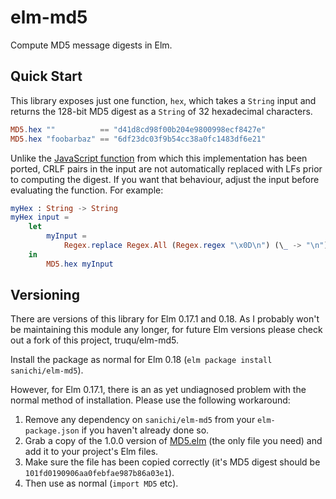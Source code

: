 # elm-md5

Compute MD5 message digests in Elm.

## Quick Start

This library exposes just one function, `hex`, which takes a `String` input and returns the 128-bit MD5
digest as a `String` of 32 hexadecimal characters.

```elm
MD5.hex ""          == "d41d8cd98f00b204e9800998ecf8427e"
MD5.hex "foobarbaz" == "6df23dc03f9b54cc38a0fc1483df6e21"
```

Unlike the [JavaScript function](https://css-tricks.com/snippets/javascript/javascript-md5/) from which this
implementation has been ported, CRLF pairs in the input are not automatically replaced with LFs prior to computing
the digest. If you want that behaviour, adjust the input before evaluating the function. For example:

```elm
myHex : String -> String
myHex input =
    let
        myInput =
            Regex.replace Regex.All (Regex.regex "\x0D\n") (\_ -> "\n") input
    in
        MD5.hex myInput
```

## Versioning

There are versions of this library for Elm 0.17.1 and 0.18. As I probably won't be maintaining this module any longer, for future Elm versions please check out a fork of this project, truqu/elm-md5.

Install the package as normal for Elm 0.18 (`elm package install sanichi/elm-md5`).

However, for Elm 0.17.1, there is an as yet undiagnosed problem with the normal method of installation.
Please use the following workaround:

1. Remove any dependency on `sanichi/elm-md5` from your `elm-package.json` if you haven't already done so.
1. Grab a copy of the 1.0.0 version of [MD5.elm](https://raw.githubusercontent.com/sanichi/elm-md5/1.0.0/src/MD5.elm) (the only file you need) and add it to your project's Elm files.
1. Make sure the file has been copied correctly (it's MD5 digest should be `101fd0190906aa0febfae987b86a03e1`).
1. Then use as normal (`import MD5` etc).
